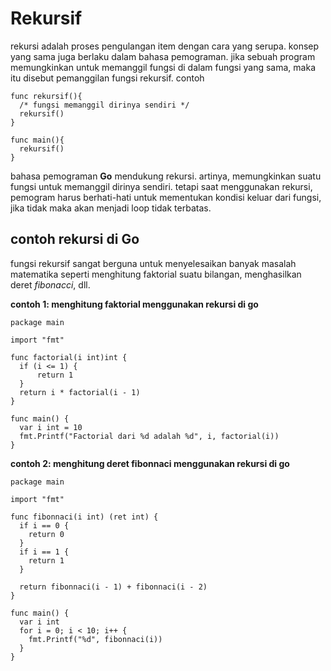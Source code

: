 # Rekursif

rekursi adalah proses pengulangan item dengan cara yang serupa. konsep yang sama juga berlaku dalam bahasa pemograman. jika sebuah program memungkinkan untuk memanggil fungsi di dalam fungsi yang sama, maka itu disebut pemanggilan fungsi rekursif. contoh

```golang
func rekursif(){
  /* fungsi memanggil dirinya sendiri */
  rekursif()
}

func main(){
  rekursif()
}
```

bahasa pemograman **Go** mendukung rekursi. artinya, memungkinkan suatu fungsi untuk memanggil dirinya sendiri. tetapi saat menggunakan rekursi, pemogram harus berhati-hati untuk mementukan kondisi keluar dari fungsi, jika tidak maka akan menjadi loop tidak terbatas.

## contoh rekursi di Go

fungsi rekursif sangat berguna untuk menyelesaikan banyak masalah matematika seperti menghitung faktorial suatu bilangan, menghasilkan deret _fibonacci_, dll.

**contoh 1: menghitung faktorial menggunakan rekursi di go**

```golang
package main

import "fmt"

func factorial(i int)int {
  if (i <= 1) {
      return 1
  }
  return i * factorial(i - 1)
}

func main() {
  var i int = 10
  fmt.Printf("Factorial dari %d adalah %d", i, factorial(i))
}
```

**contoh 2: menghitung deret fibonnaci menggunakan rekursi di go**

```golang
package main

import "fmt"

func fibonnaci(i int) (ret int) {
  if i == 0 {
    return 0
  }
  if i == 1 {
    return 1
  }

  return fibonnaci(i - 1) + fibonnaci(i - 2)
}

func main() {
  var i int
  for i = 0; i < 10; i++ {
    fmt.Printf("%d", fibonnaci(i))
  }
}
```
